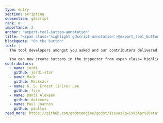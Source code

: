 ```yaml
---
type: entry
section: scripting
subsection: gdscript
rank: 0
importance: 2
anchor: "export-tool-button-annotation"
title: "<span class='highlight gdscript-annotation'>@export_tool_button</span> annotation"
blockquote: "On the button"
text: |
  The tool developers amongst you asked and our contributors delivered:

  You can now create buttons in the inspector from <span class='highlight gdscript-annotation'>@tool</span> scripts.
contributors:
  - name: jordi
    github: jordi-star
  - name: Mack
    github: Macksaur
  - name: K. S. Ernest (iFire) Lee
    github: fire
  - name: Danil Alexeev
    github: dalexeev
  - name: Paul Joannon
    github: paulloz
read_more: https://github.com/godotengine/godot/issues?q=is%3Apr%20state%3Amerged%2096290%2097894
---
```

